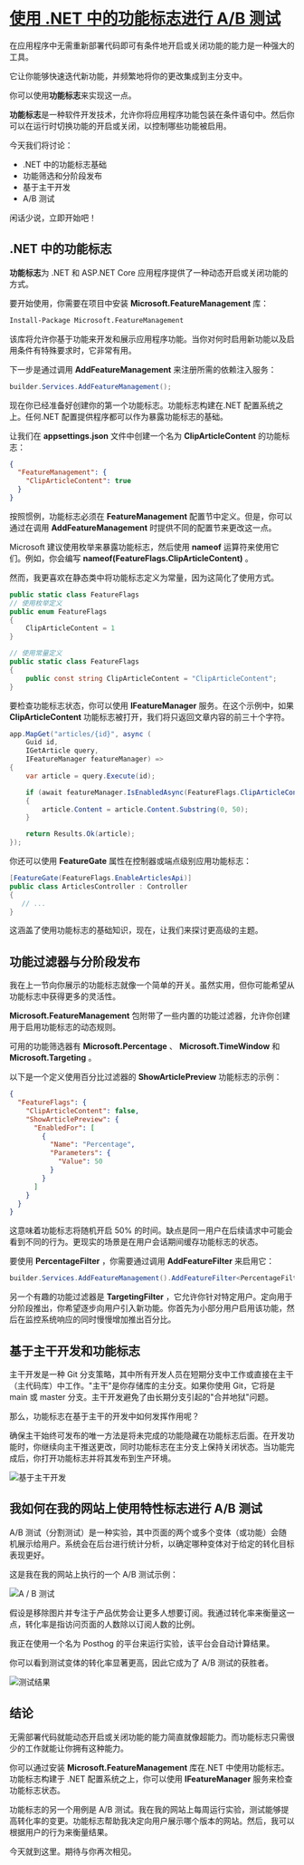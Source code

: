 # [使用 .NET 中的功能标志进行 A/B 测试](https://www.milanjovanovic.tech/blog/feature-flags-in-dotnet-and-how-i-use-them-for-ab-testing)

在应用程序中无需重新部署代码即可有条件地开启或关闭功能的能力是一种强大的工具。

它让你能够快速迭代新功能，并频繁地将你的更改集成到主分支中。

你可以使用**功能标志**来实现这一点。

**功能标志**是一种软件开发技术，允许你将应用程序功能包装在条件语句中。然后你可以在运行时切换功能的开启或关闭，以控制哪些功能被启用。

今天我们将讨论：

- .NET 中的功能标志基础
- 功能筛选和分阶段发布
- 基于主干开发
- A/B 测试

闲话少说，立即开始吧！

## .NET 中的功能标志

**功能标志**为 .NET 和 ASP.NET Core 应用程序提供了一种动态开启或关闭功能的方式。

要开始使用，你需要在项目中安装 **Microsoft.FeatureManagement** 库：

```bash
Install-Package Microsoft.FeatureManagement
```

该库将允许你基于功能来开发和展示应用程序功能。当你对何时启用新功能以及启用条件有特殊要求时，它非常有用。

下一步是通过调用 **AddFeatureManagement** 来注册所需的依赖注入服务：

```csharp
builder.Services.AddFeatureManagement();
```

现在你已经准备好创建你的第一个功能标志。功能标志构建在.NET 配置系统之上。任何.NET 配置提供程序都可以作为暴露功能标志的基础。

让我们在 **appsettings.json** 文件中创建一个名为 **ClipArticleContent** 的功能标志：

```json
{
  "FeatureManagement": {
    "ClipArticleContent": true
  }
}
```

按照惯例，功能标志必须在 **FeatureManagement** 配置节中定义。但是，你可以通过在调用 **AddFeatureManagement** 时提供不同的配置节来更改这一点。

Microsoft 建议使用枚举来暴露功能标志，然后使用 **nameof** 运算符来使用它们。例如，你会编写 **nameof(FeatureFlags.ClipArticleContent)** 。

然而，我更喜欢在静态类中将功能标志定义为常量，因为这简化了使用方式。

```csharp
public static class FeatureFlags
// 使用枚举定义
public enum FeatureFlags
{
    ClipArticleContent = 1
}

// 使用常量定义
public static class FeatureFlags
{
    public const string ClipArticleContent = "ClipArticleContent";
}
```

要检查功能标志状态，你可以使用 **IFeatureManager** 服务。在这个示例中，如果 **ClipArticleContent** 功能标志被打开，我们将只返回文章内容的前三十个字符。

```csharp
app.MapGet("articles/{id}", async (
    Guid id,
    IGetArticle query,
    IFeatureManager featureManager) =>
{
    var article = query.Execute(id);

    if (await featureManager.IsEnabledAsync(FeatureFlags.ClipArticleContent))
    {
        article.Content = article.Content.Substring(0, 50);
    }

    return Results.Ok(article);
});
```

你还可以使用 **FeatureGate** 属性在控制器或端点级别应用功能标志：

```csharp
[FeatureGate(FeatureFlags.EnableArticlesApi)]
public class ArticlesController : Controller
{
   // ...
}
```

这涵盖了使用功能标志的基础知识，现在，让我们来探讨更高级的主题。

## 功能过滤器与分阶段发布

我在上一节向你展示的功能标志就像一个简单的开关。虽然实用，但你可能希望从功能标志中获得更多的灵活性。

**Microsoft.FeatureManagement** 包附带了一些内置的功能过滤器，允许你创建用于启用功能标志的动态规则。

可用的功能筛选器有 **Microsoft.Percentage** 、 **Microsoft.TimeWindow** 和 **Microsoft.Targeting** 。

以下是一个定义使用百分比过滤器的 **ShowArticlePreview** 功能标志的示例：

```json
{
  "FeatureFlags": {
    "ClipArticleContent": false,
    "ShowArticlePreview": {
      "EnabledFor": [
        {
          "Name": "Percentage",
          "Parameters": {
            "Value": 50
          }
        }
      ]
    }
  }
}
```

这意味着功能标志将随机开启 50% 的时间。缺点是同一用户在后续请求中可能会看到不同的行为。更现实的场景是在用户会话期间缓存功能标志的状态。

要使用 **PercentageFilter** ，你需要通过调用 **AddFeatureFilter** 来启用它：

```csharp
builder.Services.AddFeatureManagement().AddFeatureFilter<PercentageFilter>();
```

另一个有趣的功能过滤器是 **TargetingFilter** ，它允许你针对特定用户。定向用于分阶段推出，你希望逐步向用户引入新功能。你首先为小部分用户启用该功能，然后在监控系统响应的同时慢慢增加推出百分比。

## 基于主干开发和功能标志

主干开发是一种 Git 分支策略，其中所有开发人员在短期分支中工作或直接在主干（主代码库）中工作。"主干"是你存储库的主分支。如果你使用 Git，它将是 main 或 master 分支。主干开发避免了由长期分支引起的"合并地狱"问题。

那么，功能标志在基于主干的开发中如何发挥作用呢？

确保主干始终可发布的唯一方法是将未完成的功能隐藏在功能标志后面。在开发功能时，你继续向主干推送更改，同时功能标志在主分支上保持关闭状态。当功能完成后，你打开功能标志并将其发布到生产环境。

![基于主干开发](https://www.milanjovanovic.tech/blogs/mnw_055/trunk_based_development.png?imwidth=1920)

## 我如何在我的网站上使用特性标志进行 A/B 测试

A/B 测试（分割测试）是一种实验，其中页面的两个或多个变体（或功能）会随机展示给用户。系统会在后台进行统计分析，以确定哪种变体对于给定的转化目标表现更好。

这是我在我的网站上执行的一个 A/B 测试示例：

![A / B 测试](https://www.milanjovanovic.tech/blogs/mnw_055/split_test.png?imwidth=1920)

假设是移除图片并专注于产品优势会让更多人想要订阅。我通过转化率来衡量这一点，转化率是指访问页面的人数除以订阅人数的比例。

我正在使用一个名为 Posthog 的平台来运行实验，该平台会自动计算结果。

你可以看到测试变体的转化率显著更高，因此它成为了 A/B 测试的获胜者。

![测试结果](https://www.milanjovanovic.tech/blogs/mnw_055/experiment_results.png?imwidth=1920)

## 结论

无需部署代码就能动态开启或关闭功能的能力简直就像超能力。而功能标志只需很少的工作就能让你拥有这种能力。

你可以通过安装 **Microsoft.FeatureManagement** 库在.NET 中使用功能标志。功能标志构建于 .NET 配置系统之上，你可以使用 **IFeatureManager** 服务来检查功能标志状态。

功能标志的另一个用例是 A/B 测试。我在我的网站上每周运行实验，测试能够提高转化率的变更。功能标志帮助我决定向用户展示哪个版本的网站。然后，我可以根据用户的行为来衡量结果。

今天就到这里。期待与你再次相见。
